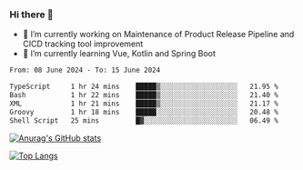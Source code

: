 ### Hi there 👋

- 🔭 I’m currently working on Maintenance of Product Release Pipeline and CICD tracking tool improvement
- 🌱 I’m currently learning Vue, Kotlin and Spring Boot

<!--START_SECTION:waka-->

```txt
From: 08 June 2024 - To: 15 June 2024

TypeScript     1 hr 24 mins    █████▒░░░░░░░░░░░░░░░░░░░   21.95 %
Bash           1 hr 22 mins    █████▒░░░░░░░░░░░░░░░░░░░   21.40 %
XML            1 hr 21 mins    █████▒░░░░░░░░░░░░░░░░░░░   21.17 %
Groovy         1 hr 18 mins    █████░░░░░░░░░░░░░░░░░░░░   20.48 %
Shell Script   25 mins         █▓░░░░░░░░░░░░░░░░░░░░░░░   06.49 %
```

<!--END_SECTION:waka-->

[![Anurag's GitHub stats](https://github-readme-stats.vercel.app/api?username=yunhao981&show_icons=true&theme=solarized-dark)](https://github.com/anuraghazra/github-readme-stats)

[![Top Langs](https://github-readme-stats.vercel.app/api/top-langs/?username=yunhao981&theme=solarized-dark&layout=compact)](https://github.com/anuraghazra/github-readme-stats)

<!--
**yunhao981/yunhao981** is a ✨ _special_ ✨ repository because its `README.md` (this file) appears on your GitHub profile.

Here are some ideas to get you started:

- 🔭 I’m currently working on Maintenance of Release Pipeline and CICD tracking tool improvement
- 🌱 I’m currently learning Vue, Kotlin and Spring Boot
- 👯 I’m looking to collaborate on ...
- 🤔 I’m looking for help with ...
- 💬 Ask me about ...
- 📫 How to reach me: ...
- 😄 Pronouns: ...
- ⚡ Fun fact: ...
-->



